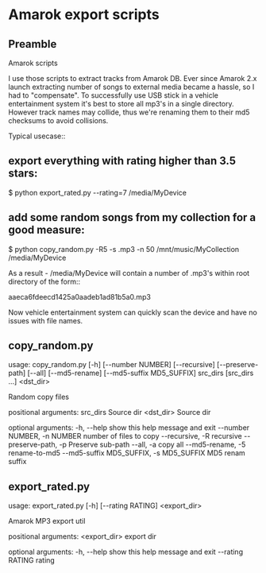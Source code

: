 Amarok export scripts
=====================

Preamble
--------

Amarok scripts

I use those scripts to extract tracks from Amarok DB. Ever since Amarok 2.x launch extracting number of 
songs to external media became a hassle, so I had to "compensate". To successfully use USB stick in a vehicle
entertainment system it's best to store all mp3's in a single directory. However track names may collide, thus
we're renaming them to their md5 checksums to avoid collisions. 

Typical usecase::

  ## export everything with rating higher than 3.5 stars:
  $ python export_rated.py --rating=7 /media/MyDevice
  ## add some random songs from my collection for a good measure:
  $ python copy_random.py -R5 -s .mp3 -n 50 /mnt/music/MyCollection /media/MyDevice

As a result - /media/MyDevice will contain a number of .mp3's within root directory of the form::

  aaeca6fdeecd1425a0aadeb1ad81b5a0.mp3

Now vehicle entertainment system can quickly scan the device and have no issues with file names.

copy_random.py
--------------

usage: copy_random.py [-h] [--number NUMBER] [--recursive] [--preserve-path]
                      [--all] [--md5-rename] [--md5-suffix MD5_SUFFIX]
                      src_dirs [src_dirs ...] <dst_dir>

Random copy files

positional arguments:
  src_dirs              Source dir
  <dst_dir>             Source dir

optional arguments:
  -h, --help            show this help message and exit
  --number NUMBER, -n NUMBER
                        number of files to copy
  --recursive, -R       recursive
  --preserve-path, -p   Preserve sub-path
  --all, -a             copy all
  --md5-rename, -5      rename-to-md5
  --md5-suffix MD5_SUFFIX, -s MD5_SUFFIX
                        MD5 renam suffix

export_rated.py
---------------


usage: export_rated.py [-h] [--rating RATING] <export_dir>

Amarok MP3 export util

positional arguments:
  <export_dir>     export dir

optional arguments:
  -h, --help       show this help message and exit
  --rating RATING  rating


